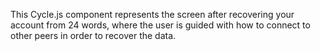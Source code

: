 <!--
SPDX-FileCopyrightText: 2022 The Manyverse Authors

SPDX-License-Identifier: CC-BY-4.0
-->

This Cycle.js component represents the screen after recovering your account from 24 words, where the user is guided with how to connect to other peers in order to recover the data.
